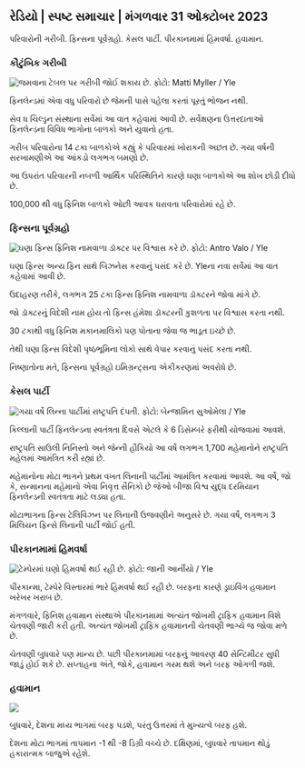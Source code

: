 ## રેડિયો \| સ્પષ્ટ સમાચાર \| મંગળવાર 31 ઓક્ટોબર 2023

પરિવારોની ગરીબી. ફિન્સના પૂર્વગ્રહો. કેસલ પાર્ટી. પીરકાનમામાં હિમવર્ષા. હવામાન.

### કૌટુંબિક ગરીબી

![ જમવાના ટેબલ પર ગરીબી જોઈ શકાય છે. ફોટો: Matti Myller / Yle](https://images.cdn.yle.fi/image/upload/c_crop,h_1080,w_1919,x_0,y_0/ar_1.777777777777777,c_fill,g_faces,h_6275/0p_0d.w.q_auto:eco/f_auto/fl_lossy/v1674642954/39-106372263d105c885d6a)

ફિનલેન્ડમાં એવા વધુ પરિવારો છે જેમની પાસે પહેલા કરતાં પૂરતું ભોજન નથી.

સેવ ધ ચિલ્ડ્રન સંસ્થાના સર્વેમાં આ વાત કહેવામાં આવી છે. સર્વેક્ષણના ઉત્તરદાતાઓ ફિનલેન્ડના વિવિધ ભાગોના બાળકો અને યુવાનો હતા.

ગરીબ પરિવારોના 14 ટકા બાળકોએ કહ્યું કે પરિવારમાં ખોરાકની અછત છે. ગયા વર્ષની સરખામણીએ આ આંકડો લગભગ બમણો છે.

આ ઉપરાંત પરિવારની નબળી આર્થિક પરિસ્થિતિને કારણે ઘણા બાળકોએ આ શોખ છોડી દીધો છે.

100,000 થી વધુ ફિનિશ બાળકો ઓછી આવક ધરાવતા પરિવારોમાં રહે છે.

### ફિન્સના પૂર્વગ્રહો

![ઘણા ફિન્સ ફિનિશ નામવાળા ડૉક્ટર પર વિશ્વાસ કરે છે. ફોટો: Antro Valo / Yle](https://images.cdn.yle.fi/image/upload/c_crop,h_3179,w_5653,x_0,y_83/ar_1.777777777777777,c_fill,g_faces,h_6275/1_0d.w.q_auto:eco/f_auto/fl_lossy/v1697116975/39-11855466527f10854aec)

ઘણા ફિન્સ અન્ય ફિન સાથે બિઝનેસ કરવાનું પસંદ કરે છે. Yleના નવા સર્વેમાં આ વાત કહેવામાં આવી છે.

ઉદાહરણ તરીકે, લગભગ 25 ટકા ફિન્સ ફિનિશ નામવાળા ડૉક્ટરને જોવા માંગે છે.

જો ડૉક્ટરનું વિદેશી નામ હોય તો ફિન્સ હંમેશા ડૉક્ટરની કુશળતા પર વિશ્વાસ કરતા નથી.

30 ટકાથી વધુ ફિનિશ મકાનમાલિકો પણ પોતાના જેવા જ ભાડૂત ઇચ્છે છે.

તેથી ઘણા ફિન્સ વિદેશી પૃષ્ઠભૂમિના લોકો સાથે વેપાર કરવાનું પસંદ કરતા નથી.

નિષ્ણાતોના મતે, ફિન્સના પૂર્વગ્રહો ઇમિગ્રન્ટ્સના એકીકરણમાં અવરોધે છે.

### કેસલ પાર્ટી

![ગયા વર્ષે લિન્ના પાર્ટીમાં રાષ્ટ્રપતિ દંપતી. ફોટો: બેન્જામિન સુઓમેલા / Yle](https://images.cdn.yle.fi/image/upload/c_crop,h_1674,w_2976,x_0,y_24/ar_1.7777777777777777,c_fill,g_faces,h/17_15,h/6755q_auto:eco/f_auto/fl_lossy/v1670345033/39-1044359638f710a6e724)

કિલ્લાની પાર્ટી ફિનલેન્ડના સ્વતંત્રતા દિવસે એટલે કે 6 ડિસેમ્બરે ફરીથી યોજવામાં આવશે.

રાષ્ટ્રપતિ સાઉલી નિનિસ્તો અને જેન્ની હૌકિયો આ વર્ષે લગભગ 1,700 મહેમાનોને રાષ્ટ્રપતિ મહેલમાં આમંત્રિત કરી રહ્યાં છે.

મહેમાનોના મોટા ભાગને પ્રથમ વખત લિનાની પાર્ટીમાં આમંત્રિત કરવામાં આવશે. આ વર્ષે, જો કે, સન્માનના મહેમાનો એવા નિવૃત્ત સૈનિકો છે જેઓ બીજા વિશ્વ યુદ્ધ દરમિયાન ફિનલેન્ડની સ્વતંત્રતા માટે લડ્યા હતા.

મોટાભાગના ફિન્સ ટેલિવિઝન પર લિનાની ઉજવણીને અનુસરે છે. ગયા વર્ષે, લગભગ 3 મિલિયન ફિન્સે લિનાની પાર્ટી જોઈ હતી.

### પીરકાનમામાં હિમવર્ષા

![ટેમ્પેરમાં ઘણો હિમવર્ષા થઈ રહી છે. ફોટો: જાની આર્નીયો / Yle](https://images.cdn.yle.fi/image/upload/c_crop,h_3375,w_6000,x_0,y_331/ar_1.777777777777777,c_fill,g_faces,h_157777777777777777777777777777777777777777777777777777777777777777777777777777777777777777777777777777777777777777,c_fill,g_faces,h/155/01_00/q_auto:eco/f_auto/fl_lossy/v1698736404/39-11934306540799d9879d)

પીરકાન્મા, ટેમ્પેરે વિસ્તારમાં ભારે હિમવર્ષા થઈ રહી છે. બરફના કારણે ડ્રાઇવિંગ હવામાન ખરેખર ખરાબ છે.

મંગળવારે, ફિનિશ હવામાન સંસ્થાએ પીરકાનમામાં અત્યંત જોખમી ટ્રાફિક હવામાન વિશે ચેતવણી જારી કરી હતી. અત્યંત જોખમી ટ્રાફિક હવામાનની ચેતવણી ભાગ્યે જ જોવા મળે છે.

ચેતવણી બુધવારે પણ માન્ય છે. પછી પીરકાનમામાં બરફનું આવરણ 40 સેન્ટિમીટર સુધી જાડું હોઈ શકે છે. સપ્તાહના અંતે, જોકે, હવામાન ગરમ થશે અને બરફ ઓગળી જશે.

### હવામાન

![](https://images.cdn.yle.fi/image/upload/c_crop,h_1080,w_1919,x_0,y_0/ar_1.7777777777777777,c_fill,g_faces,h_675,w_1200/dco.f_auto/fl_lossy/v1698767793/39-11940016541239893d2b)

બુધવારે, દેશના મધ્ય ભાગમાં બરફ પડશે, પરંતુ ઉત્તરમાં તે મુખ્યત્વે બરફ હશે.

દેશના મોટા ભાગમાં તાપમાન -1 થી -8 ડિગ્રી વચ્ચે છે. દક્ષિણમાં, બુધવારે તાપમાન થોડું હકારાત્મક બાજુએ રહેશે.